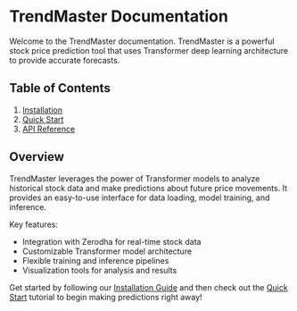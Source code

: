 # TrendMaster Documentation

Welcome to the TrendMaster documentation. TrendMaster is a powerful stock price prediction tool that uses Transformer deep learning architecture to provide accurate forecasts.

## Table of Contents

1. [Installation](installation.md)
2. [Quick Start](quickstart.md)
3. [API Reference](api_reference.md)

## Overview

TrendMaster leverages the power of Transformer models to analyze historical stock data and make predictions about future price movements. It provides an easy-to-use interface for data loading, model training, and inference.

Key features:
- Integration with Zerodha for real-time stock data
- Customizable Transformer model architecture
- Flexible training and inference pipelines
- Visualization tools for analysis and results

Get started by following our [Installation Guide](installation.md) and then check out the [Quick Start](quickstart.md) tutorial to begin making predictions right away!
